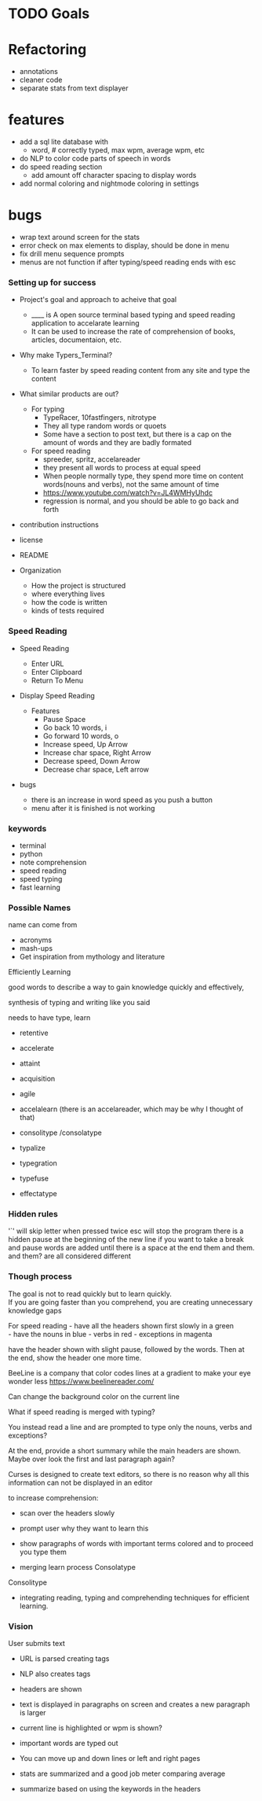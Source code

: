 # TODO Goals

# Refactoring
- annotations
- cleaner code
- separate stats from text displayer

# features
- add a sql lite database with
    - word, # correctly typed, max wpm, average wpm, etc
- do NLP to color code parts of speech in words
- do speed reading section
    - add amount off character spacing to display words
- add normal coloring and nightmode coloring in settings

# bugs
- wrap text around screen for the stats
- error check on max elements to display, should be done in menu
- fix drill menu sequence prompts
- menus are not function if after typing/speed reading ends with esc


### Setting up for success
- Project's goal and approach to acheive that goal
    - ____ is A open source terminal based typing and speed reading application to accelarate learning
    - It can be used to increase the rate of comprehension of books, articles, documentaion, etc.

- Why make Typers_Terminal?
    - To learn faster by speed reading content from any site and type the content

- What similar products are out?
    - For typing
        - TypeRacer, 10fastfingers, nitrotype
        - They all type random words or quoets
        - Some have a section to post text, but there is a cap on the amount of words and they are badly formated
    - For speed reading
        - spreeder, spritz, accelareader
        - they present all words to process at equal speed
        - When people normally type, they spend more time on content words(nouns and verbs), not the same amount of time
        - https://www.youtube.com/watch?v=JL4WMHyUhdc
        - regression is normal, and you should be able to go back and forth

- contribution instructions

- license

- README

- Organization
    - How the project is structured
    - where everything lives
    - how the code is written
    - kinds of tests required


### Speed Reading
- Speed Reading
    - Enter URL
    - Enter Clipboard
    - Return To Menu

- Display Speed Reading
    - Features
        - Pause Space
        - Go back 10 words, i
        - Go forward 10 words, o
        - Increase speed, Up Arrow
        - Increase char space, Right Arrow
        - Decrease speed, Down Arrow
        - Decrease char space, Left arrow

- bugs
    - there is an increase in word speed as you push a button
    - menu after it is finished is not working



### keywords
- terminal
- python
- note comprehension
- speed reading
- speed typing
- fast learning

### Possible Names

name can come from
- acronyms
- mash-ups
- Get inspiration from mythology and literature


Efficiently Learning



good words to describe a way to gain knowledge quickly and effectively,

synthesis of typing and writing like you said

needs to have type, learn

- retentive
- accelerate
- attaint
- acquisition
- agile

- accelalearn (there is an accelareader, which may be why I thought of that)
- consolitype /consolatype
- typalize
- typegration
- typefuse
- effectatype






### Hidden rules

'`' will skip letter when pressed twice
esc will stop the program
there is a hidden pause at the beginning of the new line if you want to take a break and pause
words are added until there is a space at the end
them and them. and them? are all considered different

### Though process

The goal is not to read quickly but to learn quickly.  
If you are going faster than you comprehend, you are creating unnecessary knowledge gaps

For speed reading
    - have all the headers shown first slowly in a green  
    - have the nouns in blue
    - verbs in red
    - exceptions in magenta

have the header shown with slight pause, followed by the words. Then at the end, show the header one more time.  

BeeLine is a company that color codes lines at a gradient to make your eye wonder less
https://www.beelinereader.com/

Can change the background color on the current line


What if speed reading is merged with typing?

You instead read a line and are prompted to type only the nouns, verbs and exceptions?

At the end, provide a short summary while the main headers are shown. Maybe over look the first and last paragraph again?  

Curses is designed to create text editors, so there is no reason why all this information can not be displayed in an editor

to increase comprehension:  
- scan over the headers slowly
- prompt user why they want to learn this
- show paragraphs of words with important terms colored and to proceed you type them


- merging learn process
Consolatype

Consolitype
- integrating reading, typing and comprehending techniques for efficient learning.

### Vision

User submits text

- URL is parsed creating tags
- NLP  also creates tags

- headers are shown
- text is displayed in paragraphs on screen and creates a new paragraph is larger 
- current line is highlighted or wpm is shown?
- important words are typed out

- You can move up and down lines or left and right pages
- stats are summarized and a good job meter comparing average

- summarize based on using the keywords in the headers

